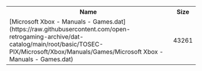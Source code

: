 <table>
<tr><th>Name</th><th>Size</th></tr>
<tr><td>[Microsoft Xbox - Manuals - Games.dat](https://raw.githubusercontent.com/open-retrogaming-archive/dat-catalog/main/root/basic/TOSEC-PIX/Microsoft/Xbox/Manuals/Games/Microsoft Xbox - Manuals - Games.dat)</td><td>43261</td></tr>
</table>
